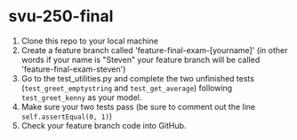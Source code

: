 # svu-250-final

1. Clone this repo to your local machine
1. Create a feature branch called 'feature-final-exam-[yourname]' (in other words if your name is "Steven" your feature branch will be called 'feature-final-exam-steven')
1. Go to the test_utilities.py and complete the two unfinished tests (`test_greet_emptystring` and `test_get_average`) following `test_greet_kenny` as your model.
1. Make sure your two tests pass (be sure to comment out the line `self.assertEqual(0, 1)`)
1. Check your feature branch code into GitHub.
